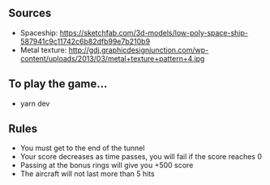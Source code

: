 ## Sources

- Spaceship: https://sketchfab.com/3d-models/low-poly-space-ship-587941c9c11742c6b82dfb99e7b210b9
- Metal texture: http://gdj.graphicdesignjunction.com/wp-content/uploads/2013/03/metal+texture+pattern+4.jpg

## To play the game...

- yarn dev

## Rules

- You must get to the end of the tunnel
- Your score decreases as time passes, you will fail if the score reaches 0
- Passing at the bonus rings will give you +500 score
- The aircraft will not last more than 5 hits
